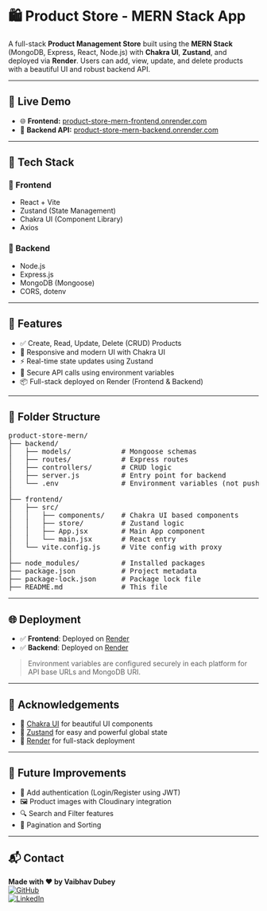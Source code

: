 # 🛍️ Product Store - MERN Stack App

A full-stack **Product Management Store** built using the **MERN Stack** (MongoDB, Express, React, Node.js) with **Chakra UI**, **Zustand**, and deployed via **Render**. Users can add, view, update, and delete products with a beautiful UI and robust backend API.

---

## 🚀 Live Demo

- 🌐 **Frontend:** [product-store-mern-frontend.onrender.com](https://product-store-mern-frontend.onrender.com)
- 🔗 **Backend API:** [product-store-mern-backend.onrender.com](https://product-store-mern-backend.onrender.com)

---

## 🧰 Tech Stack

### 🔹 Frontend
- React + Vite
- Zustand (State Management)
- Chakra UI (Component Library)
- Axios

### 🔹 Backend
- Node.js
- Express.js
- MongoDB (Mongoose)
- CORS, dotenv

---

## 🧩 Features

- ✅ Create, Read, Update, Delete (CRUD) Products
- 🎨 Responsive and modern UI with Chakra UI
- ⚡ Real-time state updates using Zustand
- 🔐 Secure API calls using environment variables
- 📦 Full-stack deployed on Render (Frontend & Backend)

---

## 📁 Folder Structure

<pre>
product-store-mern/
├── backend/
│   ├── models/            # Mongoose schemas
│   ├── routes/            # Express routes
│   ├── controllers/       # CRUD logic
│   ├── server.js          # Entry point for backend
│   └── .env               # Environment variables (not pushed)
│
├── frontend/
│   ├── src/
│   │   ├── components/    # Chakra UI based components
│   │   ├── store/         # Zustand logic
│   │   ├── App.jsx        # Main App component
│   │   └── main.jsx       # React entry
│   └── vite.config.js     # Vite config with proxy
│
├── node_modules/          # Installed packages
├── package.json           # Project metadata
├── package-lock.json      # Package lock file
├── README.md              # This file
</pre>

---

## 🌐 Deployment

- ✅ **Frontend**: Deployed on [Render](https://render.com)
- ✅ **Backend**: Deployed on [Render](https://render.com)

> Environment variables are configured securely in each platform for API base URLs and MongoDB URI.

---

## 🙌 Acknowledgements

- 💠 [Chakra UI](https://chakra-ui.com) for beautiful UI components  
- 🧠 [Zustand](https://github.com/pmndrs/zustand) for easy and powerful global state  
- 🚀 [Render](https://render.com) for full-stack deployment

---

## 🧠 Future Improvements

- 🔐 Add authentication (Login/Register using JWT)
- 🖼️ Product images with Cloudinary integration
- 🔍 Search and Filter features
- 🔄 Pagination and Sorting

---

## 📬 Contact

**Made with ❤️ by Vaibhav Dubey**  
[![GitHub](https://img.shields.io/badge/GitHub-vaibhav--dubey-181717?style=flat&logo=github)](https://github.com/your-github-Vaibhavvi)  
[![LinkedIn](https://img.shields.io/badge/LinkedIn-vaibhav--dubey-0A66C2?style=flat&logo=linkedin)]([https://linkedin.com/in/](https://www.linkedin.com/in/vaibhav-dubey-8199292b4/))
